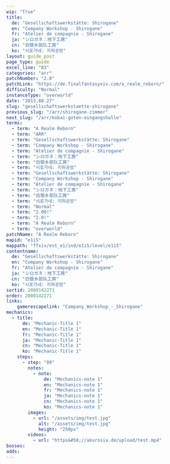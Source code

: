 ```yaml
---
wip: "True"
title:
  de: "Gesellschaftswerkstätte: Shirogane"
  en: "Company Workshop - Shirogane"
  fr: "Atelier de compagnie - Shirogane"
  ja: "シロガネ：地下工房"
  cn: "白银乡部队工房"
  ko: "시로가네: 지하공방"
layout: guide_post
page_type: guide
excel_line: "83"
categories: "arr"
patchNumber: "2.0"
patchLink: "https://de.finalfantasyxiv.com/a_realm_reborn/"
difficulty: "Normal"
instanceType: "overworld"
date: "2013.08.27"
slug: "gesellschaftswerkstaette-shirogane"
previous_slug: "/arr/shirogane-zimmer"
next_slug: "/arr/kobai-goten-eingangshalle"
terms:
  - term: "A Realm Reborn"
  - term: "ARR"
  - term: "Gesellschaftswerkstätte: Shirogane"
  - term: "Company Workshop - Shirogane"
  - term: "Atelier de compagnie - Shirogane"
  - term: "シロガネ：地下工房"
  - term: "白银乡部队工房"
  - term: "시로가네: 지하공방"
  - term: "Gesellschaftswerkstätte: Shirogane"
  - term: "Company Workshop - Shirogane"
  - term: "Atelier de compagnie - Shirogane"
  - term: "シロガネ：地下工房"
  - term: "白银乡部队工房"
  - term: "시로가네: 지하공방"
  - term: "Normal"
  - term: "2.00!"
  - term: "2.0!"
  - term: "A Realm Reborn"
  - term: "overworld"
patchName: "A Realm Reborn"
mapid: "e1i5"
mappath: "ffxiv/est_e1/ind/e1i5/level/e1i5"
contentname:
  de: "Gesellschaftswerkstätte: Shirogane"
  en: "Company Workshop - Shirogane"
  fr: "Atelier de compagnie - Shirogane"
  ja: "シロガネ：地下工房"
  cn: "白银乡部队工房"
  ko: "시로가네: 지하공방"
sortid: 2000142271
order: 2000142271
links:
    gamerescapelink: "Company_Workshop_-_Shirogane"
mechanics:
  - title:
      de: "Mechanic-Title 1"
      en: "Mechanic-Title 1"
      fr: "Mechanic-Title 1"
      ja: "Mechanic-Title 1"
      cn: "Mechanic-Title 1"
      ko: "Mechanic-Title 1"
    steps:
      - step: "09"
        notes:
          - note:
              de: "Mechanics-note 1"
              en: "Mechanics-note 1"
              fr: "Mechanics-note 1"
              ja: "Mechanics-note 1"
              cn: "Mechanics-note 1"
              ko: "Mechanics-note 1"
        images:
          - url: "/assets/img/test.jpg"
            alt: "/assets/img/test.jpg"
            height: "250px"
        videos:
          - url: "https&#58;//akurosia.de/upload/test.mp4"
bosses:
adds:
---
```

